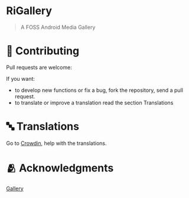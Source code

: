 # RiGallery
> A FOSS Android Media Gallery



# 🤝 Contributing

Pull requests are welcome:

If you want:
* to develop new functions or fix a bug, fork the repository, send a pull request.
* to translate or improve a translation read the section Translations

# 🔤 Translations
Go to [Crowdin](https://crowdin.com/project/rigallery/invite?h=b33f24d63f12879f8b330e379e2097692431908), help with the translations.


# 🫂 Acknowledgments
[Gallery](https://github.com/IacobIonut01/Gallery)
